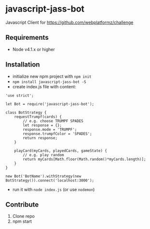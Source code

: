 # javascript-jass-bot
Javascript Client for https://github.com/webplatformz/challenge

## Requirements
- Node v4.1.x or higher

## Installation
- initialize new npm project with `npm init`
- `npm install javascript-jass-bot -S`
- create index.js file with content:
```
'use strict';

let Bot = require('javascript-jass-bot');

class BotStrategy {
    requestTrumpf(cards) {
        // e.g. choose TRUMPF SPADES
        let response = {};
        response.mode = 'TRUMPF';
        response.trumpfColor = 'SPADES';
        return response;
    }
    
    playCard(myCards, playedCards, gameState) {
        // e.g. play random
        return myCards[Math.floor(Math.random()*myCards.length)];
    }
}

new Bot('BotName').withStrategy(new BotStrategy()).connect('localhost:3000');
```
- run it with `node index.js` (or use `nodemon`)

## Contribute
1. Clone repo
2. npm start
